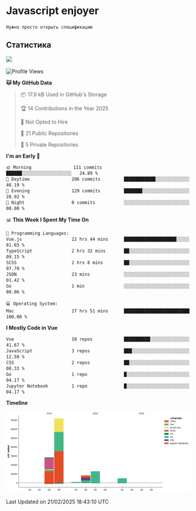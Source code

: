 # Javascript enjoyer

```
Нужно просто открыть спецификацию
```

## Статистика

<img height="202px" src="https://github-readme-stats.vercel.app/api/top-langs/?username=esavenko&hide=html&hide_title=true&hide_border=true&layout=compact&langs_count=8&exclude_repo=,Redventures-Movie-Quotes&theme=dark&text_color=010101&bg_color=fff9dd&show_icons=true"/>

<!--START_SECTION:waka-->
![Profile Views](http://img.shields.io/badge/Profile%20Views-0-blue)

**🐱 My GitHub Data** 

> 📦 17.9 kB Used in GitHub's Storage 
 > 
> 🏆 14 Contributions in the Year 2025
 > 
> 🚫 Not Opted to Hire
 > 
> 📜 21 Public Repositories 
 > 
> 🔑 5 Private Repositories 
 > 
**I'm an Early 🐤** 

```text
🌞 Morning                111 commits         ██████░░░░░░░░░░░░░░░░░░░   24.89 % 
🌆 Daytime                206 commits         ████████████░░░░░░░░░░░░░   46.19 % 
🌃 Evening                129 commits         ███████░░░░░░░░░░░░░░░░░░   28.92 % 
🌙 Night                  0 commits           ░░░░░░░░░░░░░░░░░░░░░░░░░   00.00 % 
```


📊 **This Week I Spent My Time On** 

```text
💬 Programming Languages: 
Vue.js                   22 hrs 44 mins      ████████████████████░░░░░   81.65 % 
TypeScript               2 hrs 32 mins       ██░░░░░░░░░░░░░░░░░░░░░░░   09.15 % 
SCSS                     2 hrs 8 mins        ██░░░░░░░░░░░░░░░░░░░░░░░   07.70 % 
JSON                     23 mins             ░░░░░░░░░░░░░░░░░░░░░░░░░   01.42 % 
Go                       1 min               ░░░░░░░░░░░░░░░░░░░░░░░░░   00.06 % 

💻 Operating System: 
Mac                      27 hrs 51 mins      █████████████████████████   100.00 % 
```

**I Mostly Code in Vue** 

```text
Vue                      10 repos            ██████████░░░░░░░░░░░░░░░   41.67 % 
JavaScript               3 repos             ███░░░░░░░░░░░░░░░░░░░░░░   12.50 % 
CSS                      2 repos             ██░░░░░░░░░░░░░░░░░░░░░░░   08.33 % 
Go                       1 repo              █░░░░░░░░░░░░░░░░░░░░░░░░   04.17 % 
Jupyter Notebook         1 repo              █░░░░░░░░░░░░░░░░░░░░░░░░   04.17 % 
```



**Timeline**

![Lines of Code chart](https://raw.githubusercontent.com/esavenko/esavenko/master/assets/bar_graph.png)


 Last Updated on 21/02/2025 18:43:10 UTC
<!--END_SECTION:waka-->
